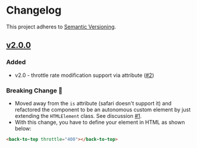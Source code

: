 # Changelog

This project adheres to [Semantic Versioning](https://semver.org/spec/v2.0.0.html).

## [v2.0.0](https://www.npmjs.com/package/@murtuzaalisurti/back-to-top/v/2.0.0)

### Added

- v2.0 - throttle rate modification support via attribute ([#2](https://github.com/murtuzaalisurti/back-to-top/pull/2))

### Breaking Change 🚧

- Moved away from the `is` attribute (safari doesn't support it) and refactored the component to be an autonomous custom element by just extending the `HTMLElement` class. See discussion [#1](https://github.com/murtuzaalisurti/back-to-top/issues/1).
- With this change, you have to define your element in HTML as shown below:

```html
<back-to-top throttle="400"></back-to-top>
```
